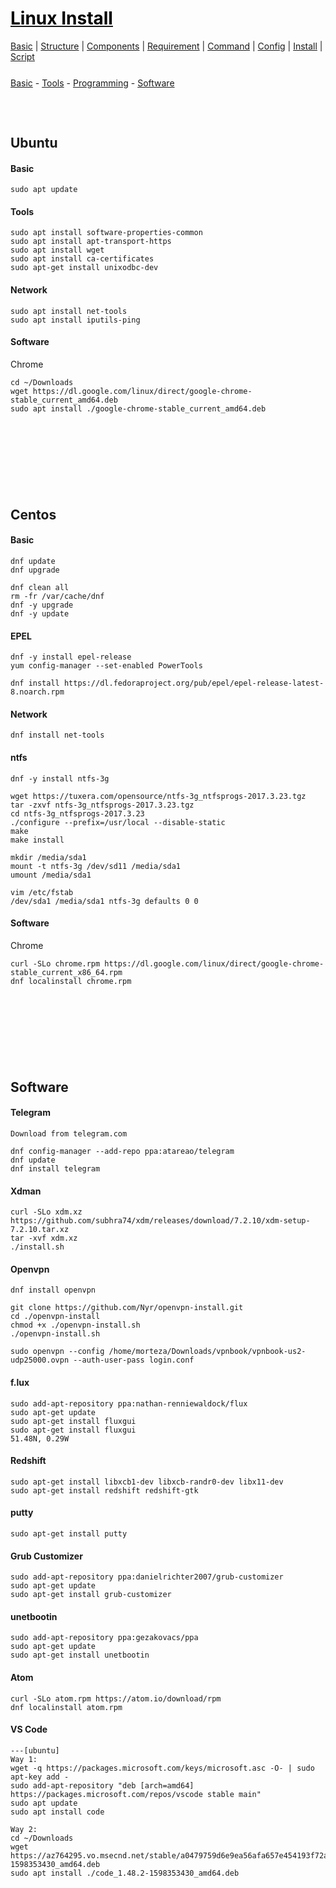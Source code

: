 <style>
.md0{margin-top: 150px;}
.md1{margin-top: 75px;}
.md2{margin-top: 50px;}
.md3{margin-top: 25px;}
.md4{margin-top: 10px;}
.tbl1 td#header{background-color: D1ECCF}
.tbl1 tr#header{background-color: D1ECCF}
</style>


# [<span style="color:black;">Linux Install</span>](Linux.md)
[Basic](Linux-Basic.md) | 
[Structure](Linux-Structure.md) | 
[Components](Linux-Components.md) | 
[Requirement](Linux-Requirement.md) | 
[Command](Linux-Command.md) | 
[Config](Linux-Config.md) | 
[Install](Linux-Install.md) | 
[Script](Linux-Script.md)


<div class="md3"></div>
<a href="#Basic">Basic</a> - 
<a href="#Tools">Tools</a> - 
<a href="#Programming">Programming</a> - 
<a href="#Software">Software</a>





<div class="md1"></div>

## Ubuntu

#### Basic
	sudo apt update

#### Tools

	sudo apt install software-properties-common
	sudo apt install apt-transport-https
	sudo apt install wget
	sudo apt install ca-certificates
	sudo apt-get install unixodbc-dev

#### Network

	sudo apt install net-tools
	sudo apt install iputils-ping

#### Software

Chrome

	cd ~/Downloads
	wget https://dl.google.com/linux/direct/google-chrome-stable_current_amd64.deb
	sudo apt install ./google-chrome-stable_current_amd64.deb





<div class="md0"></div>

## Centos

#### Basic

	dnf update
	dnf upgrade

	dnf clean all
	rm -fr /var/cache/dnf
	dnf -y upgrade
	dnf -y update

#### EPEL

	dnf -y install epel-release
	yum config-manager --set-enabled PowerTools

	dnf install https://dl.fedoraproject.org/pub/epel/epel-release-latest-8.noarch.rpm

#### Network

	dnf install net-tools

#### ntfs
	dnf -y install ntfs-3g	
	
	wget https://tuxera.com/opensource/ntfs-3g_ntfsprogs-2017.3.23.tgz
	tar -zxvf ntfs-3g_ntfsprogs-2017.3.23.tgz
	cd ntfs-3g_ntfsprogs-2017.3.23
	./configure --prefix=/usr/local --disable-static
	make
	make install

	mkdir /media/sda1
	mount -t ntfs-3g /dev/sd11 /media/sda1
	umount /media/sda1

	vim /etc/fstab
	/dev/sda1 /media/sda1 ntfs-3g defaults 0 0

#### Software

Chrome

	curl -SLo chrome.rpm https://dl.google.com/linux/direct/google-chrome-stable_current_x86_64.rpm
	dnf localinstall chrome.rpm









<div class="md0"></div>

## Software

#### Telegram
	Download from telegram.com

	dnf config-manager --add-repo ppa:atareao/telegram
	dnf update 
	dnf install telegram

#### Xdman
	curl -SLo xdm.xz https://github.com/subhra74/xdm/releases/download/7.2.10/xdm-setup-7.2.10.tar.xz
	tar -xvf xdm.xz
	./install.sh
	
#### Openvpn
	dnf install openvpn

	git clone https://github.com/Nyr/openvpn-install.git
	cd ./openvpn-install
	chmod +x ./openvpn-install.sh
	./openvpn-install.sh

	sudo openvpn --config /home/morteza/Downloads/vpnbook/vpnbook-us2-udp25000.ovpn --auth-user-pass login.conf
	

	
#### f.lux
	sudo add-apt-repository ppa:nathan-renniewaldock/flux
	sudo apt-get update
	sudo apt-get install fluxgui
	sudo apt-get install fluxgui
	51.48N, 0.29W
	
#### Redshift
	sudo apt-get install libxcb1-dev libxcb-randr0-dev libx11-dev
	sudo apt-get install redshift redshift-gtk
	
#### putty
	sudo apt-get install putty

#### Grub Customizer
	sudo add-apt-repository ppa:danielrichter2007/grub-customizer
	sudo apt-get update
	sudo apt-get install grub-customizer
	

	
#### unetbootin
	sudo add-apt-repository ppa:gezakovacs/ppa 
	sudo apt-get update 
	sudo apt-get install unetbootin





#### Atom	
	curl -SLo atom.rpm https://atom.io/download/rpm
	dnf localinstall atom.rpm
	
	
#### VS Code
	---[ubuntu]
	Way 1:
	wget -q https://packages.microsoft.com/keys/microsoft.asc -O- | sudo apt-key add -
	sudo add-apt-repository "deb [arch=amd64] https://packages.microsoft.com/repos/vscode stable main"
	sudo apt update
	sudo apt install code

	Way 2:
	cd ~/Downloads
	wget https://az764295.vo.msecnd.net/stable/a0479759d6e9ea56afa657e454193f72aef85bd0/code_1.48.2-1598353430_amd64.deb	
	sudo apt install ./code_1.48.2-1598353430_amd64.deb
	



